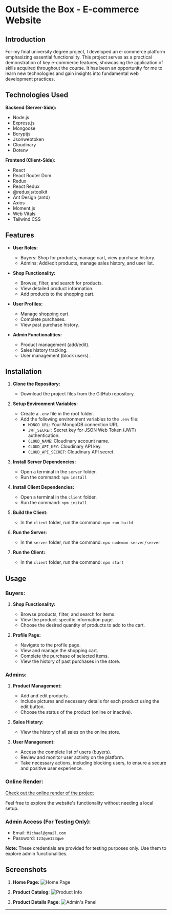 # Outside the Box - E-commerce Website

## Introduction

For my final university degree project, I developed an e-commerce 
platform emphasizing essential functionality. This project serves 
as a practical demonstration of key e-commerce features, showcasing 
the application of skills acquired throughout the course. It has 
been an opportunity for me to learn new technologies and gain insights 
into fundamental web development practices.

## Technologies Used

**Backend (Server-Side):**
- Node.js
- Express.js
- Mongoose
- Bcryptjs
- Jsonwebtoken
- Cloudinary
- Dotenv

**Frontend (Client-Side):**
- React
- React Router Dom
- Redux
- React Redux
- @reduxjs/toolkit
- Ant Design (antd)
- Axios
- Moment.js
- Web Vitals
- Tailwind CSS

## Features

- **User Roles:**
  - Buyers: Shop for products, manage cart, view purchase history.
  - Admins: Add/edit products, manage sales history, and user list.

- **Shop Functionality:**
  - Browse, filter, and search for products.
  - View detailed product information.
  - Add products to the shopping cart.

- **User Profiles:**
  - Manage shopping cart.
  - Complete purchases.
  - View past purchase history.

- **Admin Functionalities:**
  - Product management (add/edit).
  - Sales history tracking.
  - User management (block users).


## Installation

1. **Clone the Repository:**
   - Download the project files from the GitHub repository.

2. **Setup Environment Variables:**
   - Create a `.env` file in the root folder.
   - Add the following environment variables to the `.env` file:
     - `MONGO_URL`: Your MongoDB connection URL.
     - `JWT_SECRET`: Secret key for JSON Web Token (JWT) authentication.
     - `CLOUD_NAME`: Cloudinary account name.
     - `CLOUD_API_KEY`: Cloudinary API key.
     - `CLOUD_API_SECRET`: Cloudinary API secret.

3. **Install Server Dependencies:**
   - Open a terminal in the `server` folder.
   - Run the command: `npm install`

4. **Install Client Dependencies:**
   - Open a terminal in the `client` folder.
   - Run the command: `npm install`

5. **Build the Client:**
   - In the `client` folder, run the command: `npm run build`

6. **Run the Server:**
   - In the `server` folder, run the command: `npx nodemon server/server`

7. **Run the Client:**
   - In the `client` folder, run the command: `npm start`

## Usage

### Buyers:

1. **Shop Functionality:**
   - Browse products, filter, and search for items.
   - View the product-specific information page.
   - Choose the desired quantity of products to add to the cart.

2. **Profile Page:**
   - Navigate to the profile page.
   - View and manage the shopping cart.
   - Complete the purchase of selected items.
   - View the history of past purchases in the store.

### Admins:

1. **Product Management:**
   - Add and edit products.
   - Include pictures and necessary details for each product using the edit button.
   - Choose the status of the product (online or inactive).

2. **Sales History:**
   - View the history of all sales on the online store.

3. **User Management:**
   - Access the complete list of users (buyers).
   - Review and monitor user activity on the platform.
   - Take necessary actions, including blocking users, to ensure a secure and positive user experience.
     

### Online Render:
[Check out the online render of the project](https://ecommerce-website-7ps9.onrender.com)

Feel free to explore the website's functionality without needing a local setup.

### Admin Access (For Testing Only):
- Email: `Michael@gmail.com`
- Password: `123qwe123qwe`

**Note:** These credentials are provided for testing purposes only. Use them to explore admin functionalities. 

## Screenshots

1. **Home Page:**
   ![Home Page](https://imgur.com/VMtf8ZF)

2. **Product Catalog:**
   ![Product Info](https://imgur.com/VMtf8ZF)

3. **Product Details Page:**
   ![Admin's Panel](https://imgur.com/VMtf8ZF)


---
